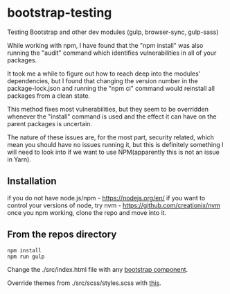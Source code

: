 # bootstrap-testing
Testing Bootstrap and other dev modules (gulp, browser-sync, gulp-sass)


While working with npm, I have found that the "npm install" was also running the "audit" command which identifies vulnerabilities in all of your packages. 


It took me a while to figure out how to reach deep into the modules' dependencies, but I found that changing the version number in the package-lock.json and running the "npm ci" command would reinstall all packages from a clean state.


This method fixes most vulnerabilities, but they seem to be overridden whenever the "install" command is used and the effect it can have on the parent packages is uncertain.


The nature of these issues are, for the most part, security related, which mean you should have no issues running it, but this is definitely something I will need to look into if we want to use NPM(apparently this is not an issue in Yarn).


 
## Installation 
if you do not have node.js/npm - https://nodejs.org/en/
if you want to control your versions of node, try nvm - https://github.com/creationix/nvm
once you npm working, clone the repo and move into it.
## From the repos directory
    npm install
    npm run gulp


Change the ./src/index.html file with any <a href="https://getbootstrap.com/docs/4.1/components/alerts/" target="_blank">bootstrap component</a>.
 
Override themes from ./src/scss/styles.scss with <a href="https://getbootstrap.com/docs/4.1/getting-started/theming/#theme-colors" target="_blank">this</a>.


    
